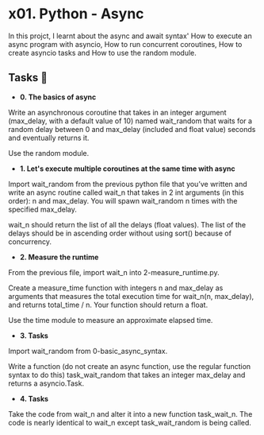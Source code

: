 # x01. Python - Async

In this projct, I learnt about the async and await syntax' How to execute an async program with asyncio, How to run concurrent coroutines, How to create asyncio tasks and How to use the random module. 

## Tasks :page_with_curl:

* **0. The basics of async**

Write an asynchronous coroutine that takes in an integer argument (max_delay, with a default value of 10) named wait_random that waits for a random delay between 0 and max_delay (included and float value) seconds and eventually returns it.

Use the random module.

* **1. Let's execute multiple coroutines at the same time with async**

Import wait_random from the previous python file that you’ve written and write an async routine called wait_n that takes in 2 int arguments (in this order): n and max_delay. You will spawn wait_random n times with the specified max_delay.

wait_n should return the list of all the delays (float values). The list of the delays should be in ascending order without using sort() because of concurrency.

* **2. Measure the runtime**

From the previous file, import wait_n into 2-measure_runtime.py.

Create a measure_time function with integers n and max_delay as arguments that measures the total execution time for wait_n(n, max_delay), and returns total_time / n. Your function should return a float.

Use the time module to measure an approximate elapsed time.

* **3. Tasks**

Import wait_random from 0-basic_async_syntax.

Write a function (do not create an async function, use the regular function syntax to do this) task_wait_random that takes an integer max_delay and returns a asyncio.Task.

* **4. Tasks**

Take the code from wait_n and alter it into a new function task_wait_n. The code is nearly identical to wait_n except task_wait_random is being called.